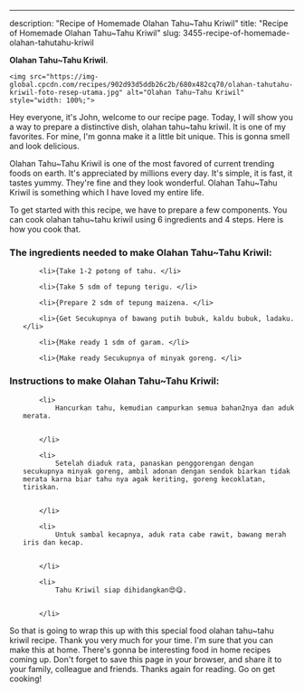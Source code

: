 ---
description: "Recipe of Homemade Olahan Tahu~Tahu Kriwil"
title: "Recipe of Homemade Olahan Tahu~Tahu Kriwil"
slug: 3455-recipe-of-homemade-olahan-tahutahu-kriwil

<p>
	<strong>Olahan Tahu~Tahu Kriwil</strong>. 
	
</p>
<p>
	
	<img src="https://img-global.cpcdn.com/recipes/902d93d5ddb26c2b/680x482cq70/olahan-tahutahu-kriwil-foto-resep-utama.jpg" alt="Olahan Tahu~Tahu Kriwil" style="width: 100%;">
	
	
</p>
<p>
	Hey everyone, it's John, welcome to our recipe page. Today, I will show you a way to prepare a distinctive dish, olahan tahu~tahu kriwil. It is one of my favorites. For mine, I'm gonna make it a little bit unique. This is gonna smell and look delicious.
</p>
	
<p>
	
</p>
<p>
	Olahan Tahu~Tahu Kriwil is one of the most favored of current trending foods on earth. It's appreciated by millions every day. It's simple, it is fast, it tastes yummy. They're fine and they look wonderful. Olahan Tahu~Tahu Kriwil is something which I have loved my entire life.
</p>

<p>
To get started with this recipe, we have to prepare a few components. You can cook olahan tahu~tahu kriwil using 6 ingredients and 4 steps. Here is how you cook that.
</p>

<h3>The ingredients needed to make Olahan Tahu~Tahu Kriwil:</h3>

<ol>
	
		<li>{Take 1-2 potong of tahu. </li>
	
		<li>{Take 5 sdm of tepung terigu. </li>
	
		<li>{Prepare 2 sdm of tepung maizena. </li>
	
		<li>{Get Secukupnya of bawang putih bubuk, kaldu bubuk, ladaku. </li>
	
		<li>{Make ready 1 sdm of garam. </li>
	
		<li>{Make ready Secukupnya of minyak goreng. </li>
	
</ol>
<p>
	
</p>

<h3>Instructions to make Olahan Tahu~Tahu Kriwil:</h3>

<ol>
	
		<li>
			Hancurkan tahu, kemudian campurkan semua bahan2nya dan aduk merata.
			
			
		</li>
	
		<li>
			Setelah diaduk rata, panaskan penggorengan dengan secukupnya minyak goreng, ambil adonan dengan sendok biarkan tidak merata karna biar tahu nya agak keriting, goreng kecoklatan, tiriskan.
			
			
		</li>
	
		<li>
			Untuk sambal kecapnya, aduk rata cabe rawit, bawang merah iris dan kecap.
			
			
		</li>
	
		<li>
			Tahu Kriwil siap dihidangkan😍😋.
			
			
		</li>
	
</ol>

<p>
	
</p>

<p>
	So that is going to wrap this up with this special food olahan tahu~tahu kriwil recipe. Thank you very much for your time. I'm sure that you can make this at home. There's gonna be interesting food in home recipes coming up. Don't forget to save this page in your browser, and share it to your family, colleague and friends. Thanks again for reading. Go on get cooking!
</p>
